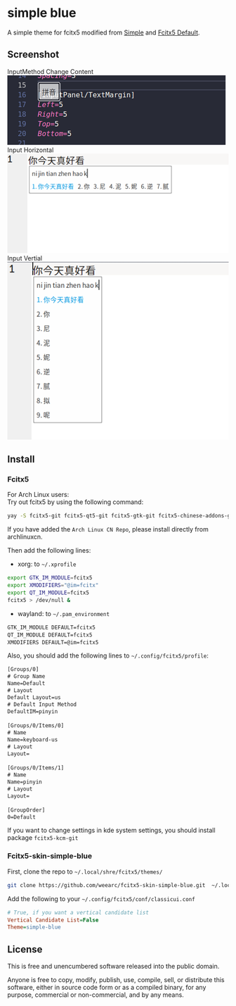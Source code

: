 # simple blue

A simple theme for fcitx5 modified from [Simple](https://github.com/iovxw/fcitx5-simple-theme) and [Fcitx5 Default](https://github.com/fcitx/fcitx5).

## Screenshot

InputMethod Change Content
![Content](screenshot/screenshot-content.png)
Input Horizontal
![horizontal](screenshot/screenshot-input.png)
Input Vertial
![vertical](screenshot/screenshot-input-vertical.png)

## Install
### Fcitx5
For Arch Linux users:</br>
Try out fcitx5 by using the following command:
```bash
yay -S fcitx5-git fcitx5-qt5-git fcitx5-gtk-git fcitx5-chinese-addons-git
```
If you have added the `Arch Linux CN Repo`, please install directly from archlinuxcn.</br>

Then add the following lines:
- xorg: to `~/.xprofile`

```bash
export GTK_IM_MODULE=fcitx5
export XMODIFIERS="@im=fcitx"
export QT_IM_MODULE=fcitx5
fcitx5 > /dev/null &
```

- wayland: to `~/.pam_environment`

```bash
GTK_IM_MODULE DEFAULT=fcitx5
QT_IM_MODULE DEFAULT=fcitx5
XMODIFIERS DEFAULT=@im=fcitx5
```
Also, you should add the following lines to `~/.config/fcitx5/profile`:
```
[Groups/0]
# Group Name
Name=Default
# Layout
Default Layout=us
# Default Input Method
DefaultIM=pinyin

[Groups/0/Items/0]
# Name
Name=keyboard-us
# Layout
Layout=

[Groups/0/Items/1]
# Name
Name=pinyin
# Layout
Layout=

[GroupOrder]
0=Default
```

If you want to change settings in kde system settings, you should install package `fcitx5-kcm-git` 

### Fcitx5-skin-simple-blue
First, clone the repo to `~/.local/shre/fcitx5/themes/`

```bash
git clone https://github.com/weearc/fcitx5-skin-simple-blue.git  ~/.local/share/fcitx5/themes/simple-blue
```

Add the following to your `~/.config/fcitx5/conf/classicui.conf`

```ini
# True, if you want a vertical candidate list
Vertical Candidate List=False
Theme=simple-blue
```

## License

This is free and unencumbered software released into the public domain.

Anyone is free to copy, modify, publish, use, compile, sell, or distribute this software, either in source code form or as a compiled binary, for any purpose, commercial or non-commercial, and by any means.
